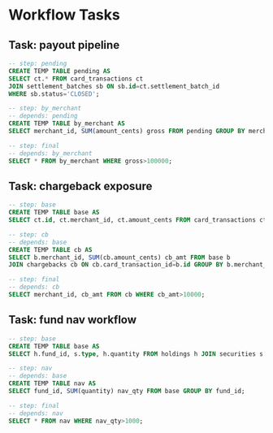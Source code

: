# Workflow Tasks

## Task: payout pipeline
```sql
-- step: pending
CREATE TEMP TABLE pending AS
SELECT ct.* FROM card_transactions ct
JOIN settlement_batches sb ON sb.id=ct.settlement_batch_id
WHERE sb.status='CLOSED';
```
```sql
-- step: by_merchant
-- depends: pending
CREATE TEMP TABLE by_merchant AS
SELECT merchant_id, SUM(amount_cents) gross FROM pending GROUP BY merchant_id;
```
```sql
-- step: final
-- depends: by_merchant
SELECT * FROM by_merchant WHERE gross>100000;
```

## Task: chargeback exposure
```sql
-- step: base
CREATE TEMP TABLE base AS
SELECT ct.id, ct.merchant_id, ct.amount_cents FROM card_transactions ct;
```
```sql
-- step: cb
-- depends: base
CREATE TEMP TABLE cb AS
SELECT b.merchant_id, SUM(cb.amount_cents) cb_amt FROM base b
JOIN chargebacks cb ON cb.card_transaction_id=b.id GROUP BY b.merchant_id;
```
```sql
-- step: final
-- depends: cb
SELECT merchant_id, cb_amt FROM cb WHERE cb_amt>10000;
```

## Task: fund nav workflow
```sql
-- step: base
CREATE TEMP TABLE base AS
SELECT h.fund_id, s.type, h.quantity FROM holdings h JOIN securities s ON h.security_id=s.id;
```
```sql
-- step: nav
-- depends: base
CREATE TEMP TABLE nav AS
SELECT fund_id, SUM(quantity) nav_qty FROM base GROUP BY fund_id;
```
```sql
-- step: final
-- depends: nav
SELECT * FROM nav WHERE nav_qty>1000;
```
